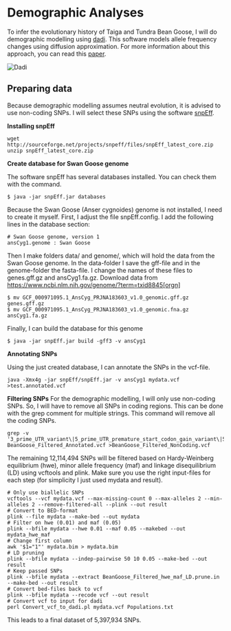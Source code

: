 # Demographic Analyses
To infer the evolutionary history of Taiga and Tundra Bean Goose, I will do demographic modelling using [dadi](https://bitbucket.org/gutenkunstlab/dadi/src/master/).
This software models allele frequency changes using diffusion approximation. For more information about this approach, you can read this [paper](https://journals.plos.org/plosgenetics/article?id=10.1371/journal.pgen.1000695).

![Dadi](https://journals.plos.org/plosgenetics/article/figure/image?size=large&id=10.1371/journal.pgen.1000695.g001)

## Preparing data
Because demographic modelling assumes neutral evolution, it is advised to use non-coding SNPs. I will select these SNPs using the software [snpEff](http://snpeff.sourceforge.net/).

**Installing snpEff**
```
wget http://sourceforge.net/projects/snpeff/files/snpEff_latest_core.zip
unzip snpEff_latest_core.zip
```

**Create database for Swan Goose genome**

The software snpEff has several databases installed. You can check them with the command.
```
$ java -jar snpEff.jar databases
```
Because the Swan Goose (Anser cygnoides) genome is not installed, I need to create it myself. First, I adjust the file snpEff.config. I add the following lines in the database section:
```
# Swan Goose genome, version 1
ansCyg1.genome : Swan Goose
```
Then I make folders data/ and genome/, which will hold the data from the Swan Goose genome. In the data-folder I save the gff-file and in the genome-folder the fasta-file. I change the names of these files to genes.gff.gz and ansCyg1.fa.gz.
Download data from https://www.ncbi.nlm.nih.gov/genome/?term=txid8845[orgn]
```
$ mv GCF_000971095.1_AnsCyg_PRJNA183603_v1.0_genomic.gff.gz genes.gff.gz
$ mv GCF_000971095.1_AnsCyg_PRJNA183603_v1.0_genomic.fna.gz ansCyg1.fa.gz
```
Finally, I can build the database for this genome
```
$ java -jar snpEff.jar build -gff3 -v ansCyg1
```

**Annotating SNPs**

Using the just created database, I can annotate the SNPs in the vcf-file.
```
java -Xmx4g -jar snpEff/snpEff.jar -v ansCyg1 mydata.vcf >test.annotated.vcf
```

**Filtering SNPs**
For the demographic modelling, I will only use non-coding SNPs. So, I will have to remove all SNPs in coding regions. This can be done with the grep comment for multiple strings. This command will remove all the coding SNPs.
```
grep -v '3_prime_UTR_variant\|5_prime_UTR_premature_start_codon_gain_variant\|5_prime_UTR_variant\|initiator_codon_variant\|intragenic_variant\|missense_variant\|non_coding_transcript_exon_variant\|splice_acceptor_variant\|splice_donor_variant\|splice_region_variant\|start_lost\|stop_gained\|stop_lost\|stop_retained_variant\|synonymous_variant' BeanGoose_Filtered_Annotated.vcf >BeanGoose_Filtered_NonCoding.vcf
```

The remaining 12,114,494 SNPs will be filtered based on Hardy-Weinberg equilibrium (hwe), minor allele frequency (maf) and linkage disequilibrium (LD) using vcftools and plink. Make sure you use the right input-files for each step (for simplicity I just used mydata and result).

```
# Only use biallelic SNPs
vcftools --vcf mydata.vcf --max-missing-count 0 --max-alleles 2 --min-alleles 2 --remove-filtered-all --plink --out result
# Convert to BED-format
plink --file mydata --make-bed --out mydata
# Filter on hwe (0.01) and maf (0.05)
plink --bfile mydata --hwe 0.01 --maf 0.05 --makebed --out mydata_hwe_maf
# Change first column
awk '$1="1"' mydata.bim > mydata.bim
# LD pruning
plink --bfile mydata --indep-pairwise 50 10 0.05 --make-bed --out result
# Keep passed SNPs
plink --bfile mydata --extract BeanGoose_Filtered_hwe_maf_LD.prune.in --make-bed --out result 
# Convert bed-files back to vcf
plink --bfile mydata --recode vcf --out result
# Convert vcf to input for dadi
perl Convert_vcf_to_dadi.pl mydata.vcf Populations.txt
```
This leads to a final dataset of 5,397,934 SNPs.
